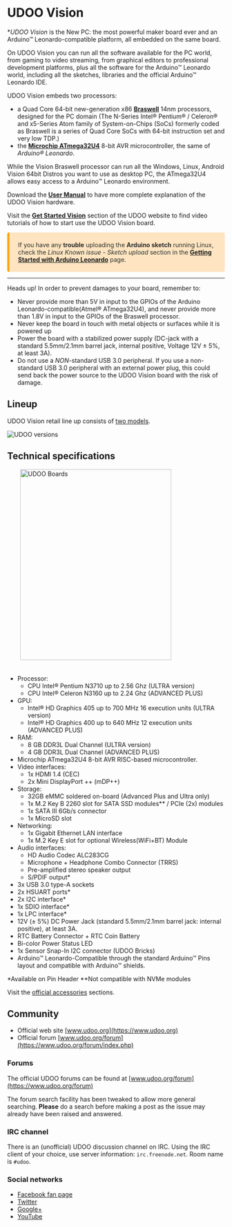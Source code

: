 # UDOO Vision
**UDOO Vision* is the New PC: the most powerful maker board ever and an Arduino&trade; Leonardo-compatible platform, all embedded on the same board.

On UDOO Vision you can run all the software available for the PC world, from gaming to video streaming, from graphical editors to professional development platforms, plus all the software for the Arduino&trade; Leonardo world, including all the sketches, libraries and the official Arduino&trade; Leonardo IDE.

UDOO Vision embeds two processors:
* a Quad Core 64-bit new-generation x86 [**Braswell**](https://ark.intel.com/compare/91831,91830) 14nm processors, designed for the PC domain (The N-Series Intel® Pentium® / Celeron® and x5-Series Atom family of System-on-Chips (SoCs) formerly coded as Braswell is a series of Quad Core SoCs with 64-bit instruction set and very low TDP.)
* the [**Microchip ATmega32U4**](https://www.microchip.com/wwwproducts/en/ATmega32u4) 8-bit AVR microcontroller, the same of *Arduino&reg; Leonardo*.

While the Vision Braswell processor can run all the Windows, Linux, Android Vision 64bit Distros you want to use as desktop PC, the ATmega32U4 allows easy access to a Arduino&trade; Leonardo environment.

Download the [**User Manual**](https://udoo.org/download/files/UDOO_X86/Doc/UDOO_X86II_MANUAL.pdf) to have more complete explanation of the UDOO Vision hardware.  

Visit the [**Get Started Vision**](https://www.udoo.org/get-started-x86/) section of the UDOO website to find video tutorials of how to start use the UDOO Vision board.

<p style="background-color: rgba(255, 170, 50, 0.3);padding: 20px;border-left: 5px solid orange; border-radius: 4px; color:rgb(45, 45, 45);">
If you have any <b>trouble</b> uploading the <b>Arduino sketch</b> running Linux, check the <i>Linux Known issue - Sketch upload</i> section in the <a href="../Arduino_Leonardo-compatible(ATmega32U4)/Getting_Started_with_Arduino_Leonardo.html"><b>Getting Started with Arduino Leonardo</b></a> page.
</p>

<hr/>

<span class="label label-warning">Heads up!</span> In order to prevent damages to your board, remember to:

* Never provide more than 5V in input to the GPIOs of the Arduino Leonardo-compatible(Atmel&reg; ATmega32U4), and never provide more than 1.8V in input to the GPIOs of the Braswell processor.
* Never keep the board in touch with metal objects or surfaces while it is powered up
* Power the board with a stabilized power supply (DC-jack with a standard 5.5mm/2.1mm barrel jack, internal positive, Voltage 12V ± 5%, at least 3A).
* Do not use a *NON*-standard USB 3.0 peripheral. If you use a non-standard USB 3.0 peripheral with an external power plug, this could send back the power source to the UDOO Vision board with the risk of damage.


## Lineup
UDOO Vision retail line up consists of [two models](!Hardware_Reference/Board_versions).

<img src="../img/x86_lineup.png" alt="UDOO versions" class="img-responsive" >


## Technical specifications

<img src="../img/x86ii_ultra_top_rotate.png" alt="UDOO Boards" class="img-responsive pull-right" height="441px" width="350px"  style="margin-bottom:20px; margin-left:30px;">

* Processor:
  * CPU Intel&reg; Pentium N3710 up to 2.56 Ghz (ULTRA version)
  * CPU Intel&reg; Celeron N3160 up to 2.24 Ghz (ADVANCED PLUS)
* GPU:
  * Intel&reg; HD Graphics 405 up to 700 MHz 16 execution units (ULTRA version)
  * Intel&reg; HD Graphics 400 up to 640 MHz 12 execution units (ADVANCED PLUS)
* RAM:
  * 8 GB DDR3L Dual Channel (ULTRA version)
  * 4 GB DDR3L Dual Channel (ADVANCED PLUS)
* Microchip ATmega32U4 8-bit AVR RISC-based microcontroller.
* Video interfaces:
  * 1x HDMI 1.4 (CEC)
  * 2x Mini DisplayPort ++ (mDP++)
* Storage:
  * 32GB eMMC soldered on-board (Advanced Plus and Ultra only)
  * 1x M.2 Key B 2260 slot for SATA SSD modules** / PCIe (2x) modules
  * 1x SATA III 6Gb/s connector
  * 1x MicroSD slot
* Networking:
  * 1x Gigabit Ethernet LAN interface
  * 1x M.2 Key E slot for optional Wireless(WiFi+BT) Module
* Audio interfaces:
  * HD Audio Codec ALC283CG
  * Microphone + Headphone Combo Connector (TRRS)
  * Pre-amplified stereo speaker output
  * S/PDIF output*
* 3x USB 3.0 type-A sockets
* 2x HSUART ports*
* 2x I2C interface*
* 1x SDIO interface*
* 1x LPC interface*
* 12V (± 5%) DC Power Jack (standard 5.5mm/2.1mm barrel jack: internal positive), at least 3A.
* RTC Battery Connector + RTC Coin Battery
* Bi-color Power Status LED
* 1x Sensor Snap-In I2C connector (UDOO Bricks)
* Arduino&trade; Leonardo-Compatible through the standard Arduino&trade; Pins layout and compatible with Arduino&trade; shields.

&#42;Available on Pin Header
&#42;&#42;Not compatible with NVMe modules

Visit the [official accessories](!Hardware_&_Accessories/Official_Accessories) sections.

## Community
* Official web site [www.udoo.org](https://www.udoo.org)
* Official forum [www.udoo.org/forum](https://www.udoo.org/forum/index.php)

### Forums
The official UDOO forums can be found at [www.udoo.org/forum](https://www.udoo.org/forum)

The forum search facility has been tweaked to allow more general searching.
**Please** do a search before making a post as the issue may already have been raised and answered.

### IRC channel
There is an (unofficial) UDOO discussion channel on IRC. Using the IRC client of your choice, use server information: `irc.freenode.net`. Room name is `#udoo`.


### Social networks
 * [Facebook fan page](http://www.facebook.com/udooboard)
 * [Twitter](http://twitter.com/UDOO_Board)
 * [Google+](https://plus.google.com/u/0/110742692974455430878/posts)
 * [YouTube](http://www.youtube.com/channel/UCXv5UyGn5jArK8xOAmuSeHg)


<!-- Google Code -->
<script type="text/javascript">
var google_conversion_id = 983836026;
var google_custom_params = window.google_tag_params;
var google_remarketing_only = true;
</script>
</noscript>

